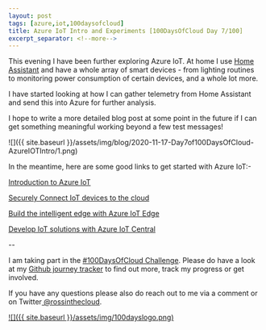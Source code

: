 ```yaml
---
layout: post
tags: [azure,iot,100daysofcloud]
title: Azure IoT Intro and Experiments [100DaysOfCloud Day 7/100] 
excerpt_separator: <!--more-->
---
```

This evening I have been further exploring Azure IoT. At home I use <a href="https://www.home-assistant.io/" target="_blank">Home Assistant</a> and have a whole array of smart devices - from lighting routines to monitoring power consumption of certain devices, and a whole lot more.

I have started looking at how I can gather telemetry from Home Assistant and send this into Azure for further analysis.

I hope to write a more detailed blog post at some point in the future if I can get something meaningful working beyond a few test messages!

![]({{ site.baseurl }}/assets/img/blog/2020-11-17-Day7of100DaysOfCloud-AzureIOTIntro/1.png)

In the meantime, here are some good links to get started with Azure IoT:-

<a href="https://docs.microsoft.com/en-us/learn/paths/introduction-to-azure-iot/" target="_blank">Introduction to Azure IoT</a>

<a href="https://docs.microsoft.com/en-us/learn/paths/securely-connect-iot-devices/" target="_blank">Securely Connect IoT devices to the cloud</a>

<a href="https://docs.microsoft.com/en-us/learn/paths/build-intelligent-edge-with-azure-iot-edge/" target="_blank">Build the intelligent edge with Azure IoT Edge</a>

<a href="https://docs.microsoft.com/en-us/learn/paths/develop-iot-solutions-with-azure-iot-central/" target="_blank">Develop IoT solutions with Azure IoT Central</a>

--

I am taking part in the <a href="https://100daysofcloud.com/" target="_blank">#100DaysOfCloud Challenge</a>. Please do have a look at my <a href="https://github.com/rossinthecloud/100DaysOfCloud" target="_blank">Github journey tracker</a> to find out more, track my progress or get involved.

If you have any questions please also do reach out to me via a comment or on Twitter<a href="https://www.twitter.com/rossinthecloud" target="_blank"> @rossinthecloud</a>.

<a href="https://github.com/rossinthecloud/100DaysOfCloud" target="_blank">![]({{ site.baseurl }}/assets/img/100dayslogo.png)</a>

